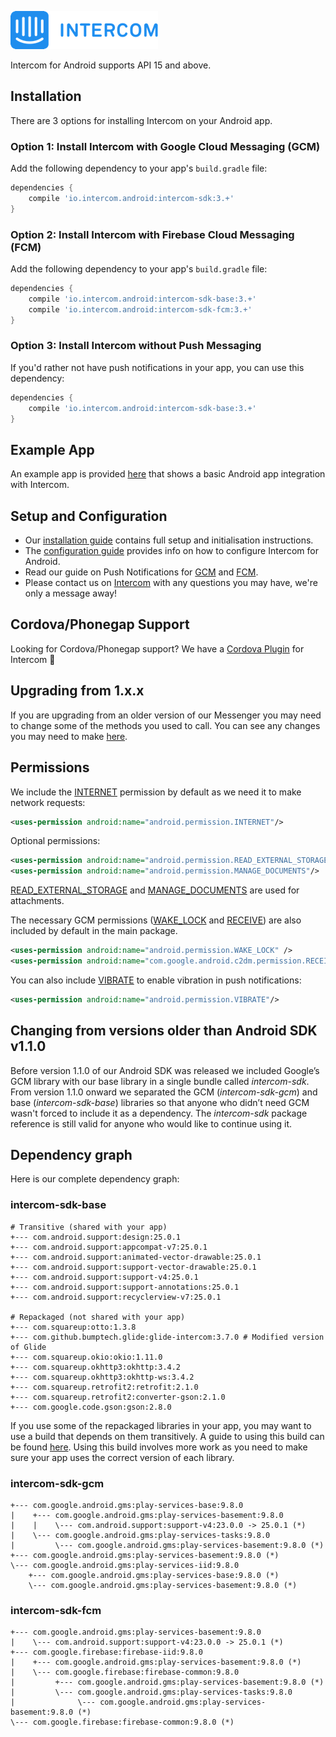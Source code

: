 ![Intercom](samples/Intercom_logo-github.png)

Intercom for Android supports API 15 and above.
## Installation
There are 3 options for installing Intercom on your Android app.
### Option 1: Install Intercom with Google Cloud Messaging (GCM) 

Add the following dependency to your app's `build.gradle` file:
```groovy
dependencies {
    compile 'io.intercom.android:intercom-sdk:3.+'
}
```

### Option 2: Install Intercom with Firebase Cloud Messaging (FCM) 
Add the following dependency to your app's `build.gradle` file:
```groovy
dependencies {
    compile 'io.intercom.android:intercom-sdk-base:3.+'
    compile 'io.intercom.android:intercom-sdk-fcm:3.+'
}
```

### Option 3: Install Intercom without Push Messaging  

If you'd rather not have push notifications in your app, you can use this dependency: 
```groovy
dependencies {
    compile 'io.intercom.android:intercom-sdk-base:3.+'
}
```

## Example App
An example app is provided [here](https://github.com/intercom/intercom-android/tree/master/samples) that shows a basic Android app integration with Intercom.

## Setup and Configuration

* Our [installation guide](https://developers.intercom.com/docs/android-installation) contains full setup and initialisation instructions.
* The [configuration guide](https://developers.intercom.com/docs/android-configuration) provides info on how to configure Intercom for Android.
* Read our guide on Push Notifications for [GCM](https://developers.intercom.com/docs/android-gcm-push-notifications) and [FCM](https://developers.intercom.com/docs/android-fcm-push-notifications).
* Please contact us on [Intercom](https://www.intercom.com/) with any questions you may have, we're only a message away!

## Cordova/Phonegap Support
Looking for Cordova/Phonegap support? We have a [Cordova Plugin](https://github.com/intercom/intercom-cordova) for Intercom 🎉

## Upgrading from 1.x.x
If you are upgrading from an older version of our Messenger you may need to change some of the methods you used to call. You can see any changes you may need to make [here](https://docs.intercom.com/a-guide-to-the-new-intercom-messenger/upgrade-to-the-new-messenger-android).


## Permissions

We include the [INTERNET](http://developer.android.com/reference/android/Manifest.permission.html#INTERNET) permission by default as we need it to make network requests:

```xml
<uses-permission android:name="android.permission.INTERNET"/>
```  

Optional permissions:

```xml
<uses-permission android:name="android.permission.READ_EXTERNAL_STORAGE"/>
<uses-permission android:name="android.permission.MANAGE_DOCUMENTS"/>
```

[READ\_EXTERNAL\_STORAGE](http://developer.android.com/reference/android/Manifest.permission.html#READ_EXTERNAL_STORAGE) and [MANAGE_DOCUMENTS](http://developer.android.com/reference/android/Manifest.permission.html#MANAGE_DOCUMENTS) are used for attachments.

The necessary GCM permissions ([WAKE_LOCK](http://developer.android.com/reference/android/Manifest.permission.html#WAKE_LOCK) and [RECEIVE](https://developer.android.com/google/gcm/client.html#manifest)) are also included by default in the main package.

```xml
<uses-permission android:name="android.permission.WAKE_LOCK" />
<uses-permission android:name="com.google.android.c2dm.permission.RECEIVE" />
```

You can also include [VIBRATE](http://developer.android.com/reference/android/Manifest.permission.html#VIBRATE) to enable vibration in push notifications:

```xml
<uses-permission android:name="android.permission.VIBRATE"/>
```

## Changing from versions older than Android SDK v1.1.0

Before version 1.1.0 of our Android SDK was released we included Google’s GCM library with our base library in a single bundle called *intercom-sdk*. From version 1.1.0 onward we separated the GCM (*intercom-sdk-gcm*) and base (*intercom-sdk-base*) libraries so that anyone who didn’t need GCM wasn't forced to include it as a dependency. The *intercom-sdk* package reference is still valid for anyone who would like to continue using it.

## Dependency graph

Here is our complete dependency graph:

### intercom-sdk-base
```
# Transitive (shared with your app)
+--- com.android.support:design:25.0.1
+--- com.android.support:appcompat-v7:25.0.1
+--- com.android.support:animated-vector-drawable:25.0.1
+--- com.android.support:support-vector-drawable:25.0.1
+--- com.android.support:support-v4:25.0.1
+--- com.android.support:support-annotations:25.0.1
+--- com.android.support:recyclerview-v7:25.0.1

# Repackaged (not shared with your app)
+--- com.squareup:otto:1.3.8
+--- com.github.bumptech.glide:glide-intercom:3.7.0 # Modified version of Glide
+--- com.squareup.okio:okio:1.11.0
+--- com.squareup.okhttp3:okhttp:3.4.2
+--- com.squareup.okhttp3:okhttp-ws:3.4.2
+--- com.squareup.retrofit2:retrofit:2.1.0
+--- com.squareup.retrofit2:converter-gson:2.1.0
+--- com.google.code.gson:gson:2.8.0
```

If you use some of the repackaged libraries in your app, you may want to use a build that depends on them transitively. A guide to using this build can be found [here](https://docs.intercom.com/configure-intercom-for-your-product-or-site/configure-intercom-for-mobile/using-transitive-dependencies-with-intercom-for-android). Using this build involves more work as you need to make sure your app uses the correct version of each library.

### intercom-sdk-gcm
```
+--- com.google.android.gms:play-services-base:9.8.0
|    +--- com.google.android.gms:play-services-basement:9.8.0
|    |    \--- com.android.support:support-v4:23.0.0 -> 25.0.1 (*)
|    \--- com.google.android.gms:play-services-tasks:9.8.0
|         \--- com.google.android.gms:play-services-basement:9.8.0 (*)
+--- com.google.android.gms:play-services-basement:9.8.0 (*)
\--- com.google.android.gms:play-services-iid:9.8.0
    +--- com.google.android.gms:play-services-base:9.8.0 (*)
    \--- com.google.android.gms:play-services-basement:9.8.0 (*)
```

### intercom-sdk-fcm
```
+--- com.google.android.gms:play-services-basement:9.8.0
|    \--- com.android.support:support-v4:23.0.0 -> 25.0.1 (*)
+--- com.google.firebase:firebase-iid:9.8.0
|    +--- com.google.android.gms:play-services-basement:9.8.0 (*)
|    \--- com.google.firebase:firebase-common:9.8.0
|         +--- com.google.android.gms:play-services-basement:9.8.0 (*)
|         \--- com.google.android.gms:play-services-tasks:9.8.0
|              \--- com.google.android.gms:play-services-basement:9.8.0 (*)
\--- com.google.firebase:firebase-common:9.8.0 (*)
```
